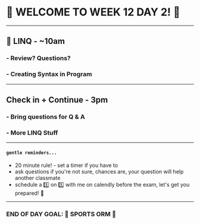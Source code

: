 # :tada: WELCOME TO WEEK 12 DAY 2! :tada:

---

## :school_satchel: LINQ - ~10am

### - Review? Questions?

### - Creating Syntax in Program

---

## Check in + Continue - 3pm

### - Bring questions for Q & A

### - More LINQ Stuff

---

#### `gentle reminders...`

- 20 minute rule! - set a timer if you have to
- ask questions if you're not sure, chances are, your question will help another classmate
- schedule a :one: on :one: with me on calendly before the exam, let's get you prepared! :muscle:

---

### END OF DAY GOAL: :sparkler: SPORTS ORM :sparkler:
